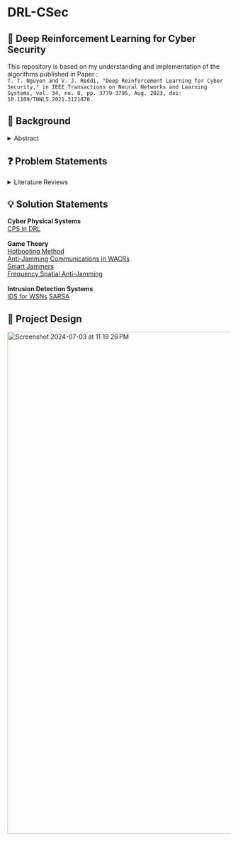 # DRL-CSec
## 🔐 Deep Reinforcement Learning for Cyber Security 
This repository is based on my understanding and implementation of the algorithms published in Paper : <br>
`T. T. Nguyen and V. J. Reddi, "Deep Reinforcement Learning for Cyber Security," in IEEE Transactions on Neural Networks and Learning Systems, vol. 34, no. 8, pp. 3779-3795, Aug. 2023, doi: 10.1109/TNNLS.2021.3121870.`

## 🔨 Background
<details>
<summary>Abstract</summary><br>
The scale of Internet-connected systems has increased considerably, and these systems are being exposed to cyber attacks more than ever. The complexity and dynamics of cyber attacks require protecting mechanisms to be responsive, adaptive, and large-scale. Machine learning, or more specifi- cally deep reinforcement learning (DRL), methods have been proposed widely to address these issues. By incorporating deep learning into traditional RL, DRL is highly capable of solving complex, dynamic, and especially high-dimensional cyber defense problems. This paper presents a survey of DRL approaches developed for cyber security. We touch on different vital aspects, including DRL-based security methods for cyber-physical systems, autonomous intrusion detection techniques, and multi-agent DRL-based game theory simulations for defense strategies against cyber attacks. Extensive discussions and future research directions on DRL-based cyber security are also given. We expect that this comprehensive review provides the foundations for and facilitates future studies on exploring the potential of emerging DRL to cope with increasingly complex cyber security problems.
</details>

## ❓ Problem Statements
<details>
<summary>Literature Reviews</summary> <br>
  <p>1. DRL In Cyber-Security : A Survey </p>
  <p>1.a Security Methods for Cyber-Physical Systems</p>
  <p>1.b Intrusion Detection Systems<br>
      1.b.a Host Based<br>
      1.b.b Network Based<br></p>
  1.c Game Theory for Cybersecurity<br>
      1.c.a Jamming Attacks<br>
      1.c.b Spoofing Attacks<br>
      1.c.c Malware Attacks<br>
</details>


## 💡 Solution Statements
**Cyber Physical Systems**
<br>
[CPS in DRL](docs/CPS.py)
<br><br>
**Game Theory**
<br>
[Hotbooting Method](docs/gameTheory/hotbooting.py)
<br>
[Anti-Jamming Communications in WACRs](docs/gameTheory/AJCinWACRs.py)
<br>
[Smart Jammers](docs/gameTheory/smartJammer.py)
<br>
[Frequency Spatial Anti-Jamming](docs/gameTheory/frequencySpatial.py)
<br><br>
**Intrusion Detection Systems**
<br>
[IDS for WSNs](docs/IDS/IDSforWSN.py)
[SARSA](docs/IDS/SARSA.py)



## 🎨 Project Design
<img width="1133" alt="Screenshot 2024-07-03 at 11 19 26 PM" src="https://github.com/x0prc/DRL-CSec/assets/105520102/fd558ccf-3b68-452e-af1e-0dca9902895b">

